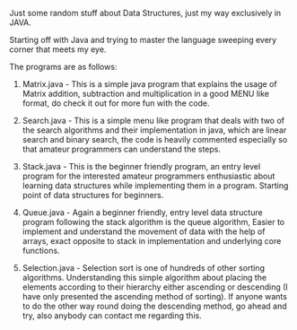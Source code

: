 Just some random stuff about Data Structures, just my way exclusively in JAVA.
   
Starting off with Java and trying to master the language sweeping every corner that meets my eye.

The programs are as follows:

1) Matrix.java - This is a simple java program that explains the usage of Matrix addition, subtraction and multiplication 
   in a good MENU like format, do check it out for more fun with the code.


2) Search.java - This is a simple menu like program that deals with two of the search algorithms and their implementation in java, 
   which are linear search and binary search, the code is heavily commented especially so that amateur programmers can understand the        steps.
   
   
3) Stack.java - This is the beginner friendly program, an entry level program for the interested amateur programmers enthusiastic about      learning data structures while implementing them in a program. Starting point of data structures for beginners.


4) Queue.java - Again a beginner friendly, entry level data structure program following the stack algorithm is the queue algorithm,
   Easier to implement and understand the movement of data with the help of arrays, exact opposite to stack in implementation and            underlying core functions.


5) Selection.java - Selection sort is one of hundreds of other sorting algorithms. Understanding this simple algorithm about placing the      elements according to their hierarchy either ascending or descending (I have only presented the ascending method of sorting). If anyone    wants to do the other way round doing the descending method, go ahead and try, also anybody can contact me regarding this.
